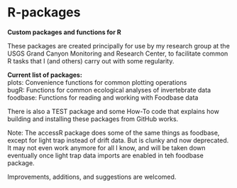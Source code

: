 # R-packages
**Custom packages and functions for R**

These packages are created principally for use by my research group at the USGS Grand Canyon Monitoring and Research Center, to facilitate common R tasks that I (and others) carry out with some regularity.  
  
__Current list of packages:__  
plots: Convenience functions for common plotting operations  
bugR: Functions for common ecological analyses of invertebrate data  
foodbase: Functions for reading and working with Foodbase data  

There is also a TEST package and some How-To code that explains how building and installing these packages from GitHub works.  

Note: The accessR package does some of the same things as foodbase, except for light trap instead of drift data. But is clunky and now deprecated. It may not even work anymore for all I know, and will be taken down eventually once light trap data imports are enabled in teh foodbase package.  
  
Improvements, additions, and suggestions are welcomed.  
